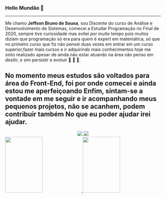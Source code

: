 ### Hello Mundão 👋
---

Me chamo **Jeffson Bruno de Sousa**, sou Discente do curso de Análise e Desenvolvimento de Sistemas,
comecei a Estudar Programação no Final de 2020, sempre tive curiosidade mas evitei por muito tempo
pois muitos diziam que programação só era para quem é expert em matemática, só que no primeiro curso que fiz não pensei duas 
vezes em entrar em um curso superior,fazer mais cursos e  ir adquirindo mais conhecimentos 
hoje me sinto realizado apesar de ainda não estar atuando na área não penso em desitir, e sim persistir e evoluir 🚀 🚀 🚀.

No momento meus estudos são voltados para área do Front-End, foi por onde comecei e ainda estou me aperfeiçoando
Enfim, sintam-se a vontade em me seguir e ir acompanhando meus pequenos projetos, não se acanhem, podem contribuir também
No que eu poder ajudar irei ajudar.
---

<div align="center">
<a href="https://www.linkedin.com/in/jeffson-sousa-a46b67200/"><img src="https://img.shields.io/badge/LinkedIn-blue?style=for-the-badge&logo=Linkedin&logoColor=white"/></a>
<a href="https://www.instagram.com/brunojeff0012/"><img src="https://img.shields.io/badge/Instagram-E4405F?style=for-the-badge&logo=instagram&logoColor=white"/></a>
</div>

<div>
<a href="https://github.com/Jeff-desv">
<img height="180em" width="49%" src="https://github-readme-stats.vercel.app/api?username=Jeff-desv&theme=tokyonight&show_icons=true"/>
  <img height="180em" width="49%" src="https://github-readme-stats.vercel.app/api/top-langs/?username=Jeff-desv&layout=compact&langs_count=7&theme=tokyonight"/>
</div>

<div align="center">








